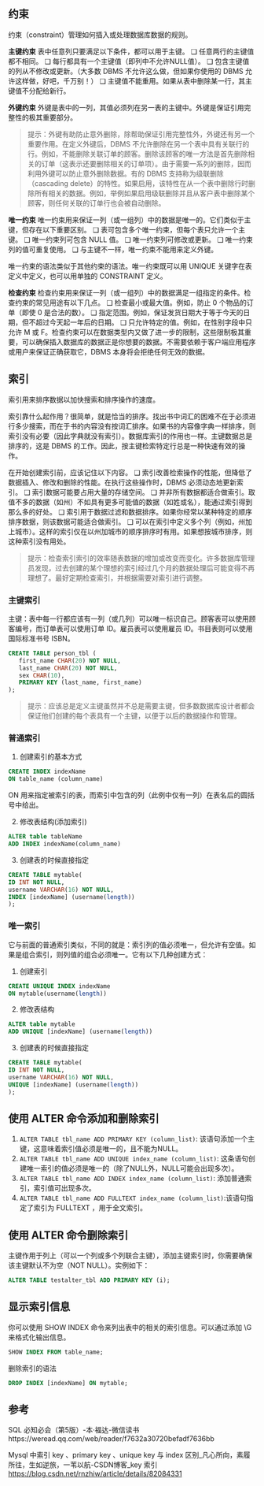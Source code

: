 ## 约束

约束（constraint）管理如何插入或处理数据库数据的规则。

**主键约束**
表中任意列只要满足以下条件，都可以用于主键。
❑ 任意两行的主键值都不相同。
❑ 每行都具有一个主键值（即列中不允许NULL值）。
❑ 包含主键值的列从不修改或更新。（大多数 DBMS 不允许这么做，但如果你使用的 DBMS 允许这样做，好吧，千万别！）
❑ 主键值不能重用。如果从表中删除某一行，其主键值不分配给新行。

**外键约束**
外键是表中的一列，其值必须列在另一表的主键中。外键是保证引用完整性的极其重要部分。

> 提示：外键有助防止意外删除，除帮助保证引用完整性外，外键还有另一个重要作用。在定义外键后，DBMS 不允许删除在另一个表中具有关联行的行。例如，不能删除关联订单的顾客。删除该顾客的唯一方法是首先删除相关的订单（这表示还要删除相关的订单项）。由于需要一系列的删除，因而利用外键可以防止意外删除数据。有的 DBMS 支持称为级联删除（cascading delete）的特性。如果启用，该特性在从一个表中删除行时删除所有相关的数据。例如，举例如果启用级联删除并且从客户表中删除某个顾客，则任何关联的订单行也会被自动删除。

**唯一约束**
唯一约束用来保证一列（或一组列）中的数据是唯一的。它们类似于主键，但存在以下重要区别。
❑ 表可包含多个唯一约束，但每个表只允许一个主键。
❑ 唯一约束列可包含 NULL 值。
❑ 唯一约束列可修改或更新。
❑ 唯一约束列的值可重复使用。
❑ 与主键不一样，唯一约束不能用来定义外键。

唯一约束的语法类似于其他约束的语法。唯一约束既可以用 UNIQUE 关键字在表定义中定义，也可以用单独的 CONSTRAINT 定义。

**检查约束**
检查约束用来保证一列（或一组列）中的数据满足一组指定的条件。检查约束的常见用途有以下几点。
❑ 检查最小或最大值。例如，防止 0 个物品的订单（即使 0 是合法的数）。
❑ 指定范围。例如，保证发货日期大于等于今天的日期，但不超过今天起一年后的日期。
❑ 只允许特定的值。例如，在性别字段中只允许 M 或 F。检查约束可以在数据类型内又做了进一步的限制，这些限制极其重要，可以确保插入数据库的数据正是你想要的数据。不需要依赖于客户端应用程序或用户来保证正确获取它，DBMS 本身将会拒绝任何无效的数据。

## 索引

索引用来排序数据以加快搜索和排序操作的速度。

索引靠什么起作用？很简单，就是恰当的排序。找出书中词汇的困难不在于必须进行多少搜索，而在于书的内容没有按词汇排序。如果书的内容像字典一样排序，则索引没有必要（因此字典就没有索引）。数据库索引的作用也一样。主键数据总是排序的，这是 DBMS 的工作。因此，按主键检索特定行总是一种快速有效的操作。

在开始创建索引前，应该记住以下内容。
❑ 索引改善检索操作的性能，但降低了数据插入、修改和删除的性能。在执行这些操作时，DBMS 必须动态地更新索引。
❑ 索引数据可能要占用大量的存储空间。
❑ 并非所有数据都适合做索引。取值不多的数据（如州）不如具有更多可能值的数据（如姓或名），能通过索引得到那么多的好处。
❑ 索引用于数据过滤和数据排序。如果你经常以某种特定的顺序排序数据，则该数据可能适合做索引。
❑ 可以在索引中定义多个列（例如，州加上城市）。这样的索引仅在以州加城市的顺序排序时有用。如果想按城市排序，则这种索引没有用处。

> 提示：检查索引索引的效率随表数据的增加或改变而变化。许多数据库管理员发现，过去创建的某个理想的索引经过几个月的数据处理后可能变得不再理想了。最好定期检查索引，并根据需要对索引进行调整。

### 主键索引

主键：表中每一行都应该有一列（或几列）可以唯一标识自己。顾客表可以使用顾客编号，而订单表可以使用订单 ID。雇员表可以使用雇员 ID。书目表则可以使用国际标准书号 ISBN。

```sql
CREATE TABLE person_tbl (
   first_name CHAR(20) NOT NULL,
   last_name CHAR(20) NOT NULL,
   sex CHAR(10),
   PRIMARY KEY (last_name, first_name)
);
```

> 提示：应该总是定义主键虽然并不总是需要主键，但多数数据库设计者都会保证他们创建的每个表具有一个主键，以便于以后的数据操作和管理。

### 普通索引

1. 创建索引的基本方式
```sql
CREATE INDEX indexName
ON table_name (column_name)
```

ON 用来指定被索引的表，而索引中包含的列（此例中仅有一列）在表名后的圆括号中给出。

2. 修改表结构(添加索引)
```sql
ALTER table tableName
ADD INDEX indexName(column_name)
```

3. 创建表的时候直接指定
```sql
CREATE TABLE mytable(  
ID INT NOT NULL,   
username VARCHAR(16) NOT NULL,  
INDEX [indexName] (username(length))  
);  
```

### 唯一索引

它与前面的普通索引类似，不同的就是：索引列的值必须唯一，但允许有空值。如果是组合索引，则列值的组合必须唯一。它有以下几种创建方式：

1. 创建索引
```sql
CREATE UNIQUE INDEX indexName
ON mytable(username(length)) 
```

2. 修改表结构
```sql
ALTER table mytable
ADD UNIQUE [indexName] (username(length))
```

3. 创建表的时候直接指定
```sql
CREATE TABLE mytable(  
ID INT NOT NULL,   
username VARCHAR(16) NOT NULL,  
UNIQUE [indexName] (username(length))  
);
```

## 使用 ALTER 命令添加和删除索引

1. `ALTER TABLE tbl_name ADD PRIMARY KEY (column_list)`: 该语句添加一个主键，这意味着索引值必须是唯一的，且不能为NULL。
2. `ALTER TABLE tbl_name ADD UNIQUE index_name (column_list)`: 这条语句创建唯一索引的值必须是唯一的（除了NULL外，NULL可能会出现多次）。
3. `ALTER TABLE tbl_name ADD INDEX index_name (column_list)`: 添加普通索引，索引值可出现多次。
4. `ALTER TABLE tbl_name ADD FULLTEXT index_name (column_list)`:该语句指定了索引为 FULLTEXT ，用于全文索引。

## 使用 ALTER 命令删除索引

主键作用于列上（可以一个列或多个列联合主键），添加主键索引时，你需要确保该主键默认不为空（NOT NULL）。实例如下：
```sql
ALTER TABLE testalter_tbl ADD PRIMARY KEY (i);
```

## 显示索引信息

你可以使用 SHOW INDEX 命令来列出表中的相关的索引信息。可以通过添加 \G 来格式化输出信息。

```sql
SHOW INDEX FROM table_name;
```

删除索引的语法
```sql
DROP INDEX [indexName] ON mytable; 
```

## 参考

SQL 必知必会（第5版）-本·福达-微信读书https://weread.qq.com/web/reader/f7632a30720befadf7636bb

Mysql 中索引 key 、primary key 、unique key 与 index 区别_凡心所向，素履所往，生如逆旅，一苇以航-CSDN博客_key 索引 https://blog.csdn.net/rnzhiw/article/details/82084331
